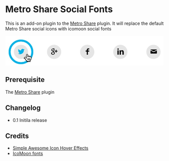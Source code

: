 Metro Share Social Fonts
========================

This is an add-on plugin to the [Metro Share](https://github.com/kasparsd/metro-share) plugin. It will replace the default Metro Share social icons with icomoon social fonts

![social icon](wp-assets/screenshot-1.jpg)

## Prerequisite
The [Metro Share](https://github.com/kasparsd/metro-share) plugin

## Changelog
* 0.1 Initila release

## Credits
* [Simple Awesome Icon Hover Effects](http://www.creativeverse.com/simple-icon-hover-effects/)
* [IcoMoon fonts](https://icomoon.io/)
